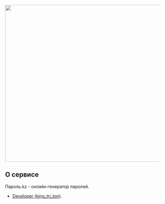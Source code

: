 <p align="center"><a href="https://пароль.kz" target="_blank"><img src="https://xn--80awicg8e.kz/assets/favicon/android-chrome-512x512.png" width="512"></a></p>

## О сервисе

Пароль.kz - онлайн генератор паролей.

- [Developer (king_tri_ton)](https://www.instagram.com/king_tri_ton/).